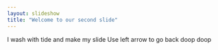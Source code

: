```yaml
---
layout: slideshow
title: "Welcome to our second slide"
---
```


I wash with tide and make my slide
Use left arrow to go back
doop doop
